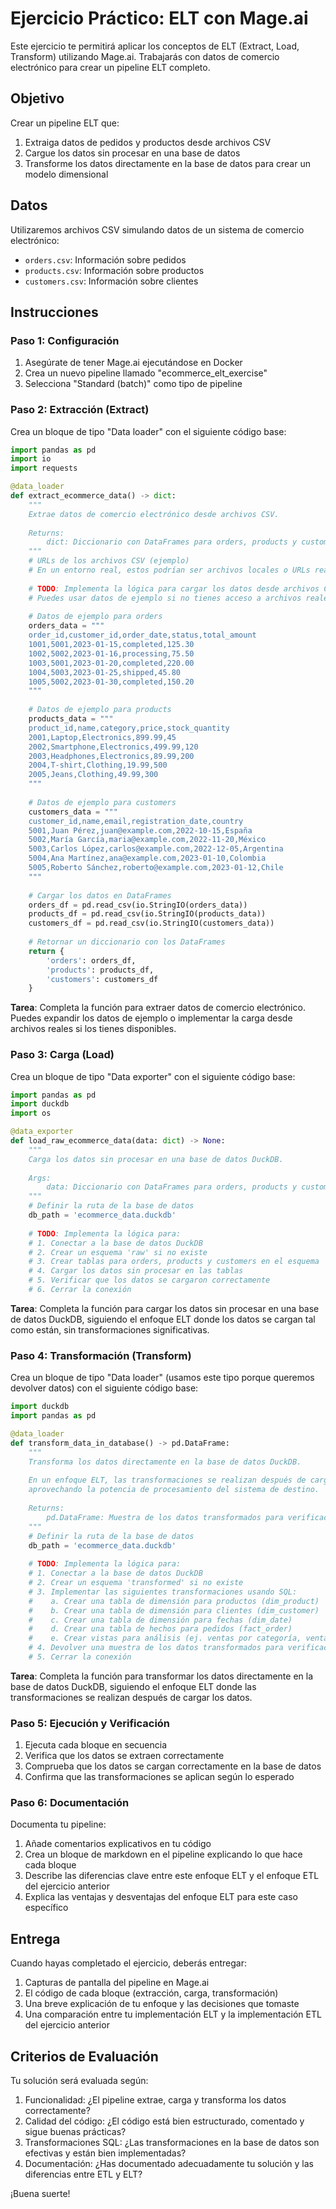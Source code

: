 # Ejercicio Práctico: ELT con Mage.ai

Este ejercicio te permitirá aplicar los conceptos de ELT (Extract, Load, Transform) utilizando Mage.ai. Trabajarás con datos de comercio electrónico para crear un pipeline ELT completo.

## Objetivo

Crear un pipeline ELT que:
1. Extraiga datos de pedidos y productos desde archivos CSV
2. Cargue los datos sin procesar en una base de datos
3. Transforme los datos directamente en la base de datos para crear un modelo dimensional

## Datos

Utilizaremos archivos CSV simulando datos de un sistema de comercio electrónico:
- `orders.csv`: Información sobre pedidos
- `products.csv`: Información sobre productos
- `customers.csv`: Información sobre clientes

## Instrucciones

### Paso 1: Configuración

1. Asegúrate de tener Mage.ai ejecutándose en Docker
2. Crea un nuevo pipeline llamado "ecommerce_elt_exercise"
3. Selecciona "Standard (batch)" como tipo de pipeline

### Paso 2: Extracción (Extract)

Crea un bloque de tipo "Data loader" con el siguiente código base:

```python
import pandas as pd
import io
import requests

@data_loader
def extract_ecommerce_data() -> dict:
    """
    Extrae datos de comercio electrónico desde archivos CSV.
    
    Returns:
        dict: Diccionario con DataFrames para orders, products y customers
    """
    # URLs de los archivos CSV (ejemplo)
    # En un entorno real, estos podrían ser archivos locales o URLs reales
    
    # TODO: Implementa la lógica para cargar los datos desde archivos CSV
    # Puedes usar datos de ejemplo si no tienes acceso a archivos reales
    
    # Datos de ejemplo para orders
    orders_data = """
    order_id,customer_id,order_date,status,total_amount
    1001,5001,2023-01-15,completed,125.30
    1002,5002,2023-01-16,processing,75.50
    1003,5001,2023-01-20,completed,220.00
    1004,5003,2023-01-25,shipped,45.80
    1005,5002,2023-01-30,completed,150.20
    """
    
    # Datos de ejemplo para products
    products_data = """
    product_id,name,category,price,stock_quantity
    2001,Laptop,Electronics,899.99,45
    2002,Smartphone,Electronics,499.99,120
    2003,Headphones,Electronics,89.99,200
    2004,T-shirt,Clothing,19.99,500
    2005,Jeans,Clothing,49.99,300
    """
    
    # Datos de ejemplo para customers
    customers_data = """
    customer_id,name,email,registration_date,country
    5001,Juan Pérez,juan@example.com,2022-10-15,España
    5002,María García,maria@example.com,2022-11-20,México
    5003,Carlos López,carlos@example.com,2022-12-05,Argentina
    5004,Ana Martínez,ana@example.com,2023-01-10,Colombia
    5005,Roberto Sánchez,roberto@example.com,2023-01-12,Chile
    """
    
    # Cargar los datos en DataFrames
    orders_df = pd.read_csv(io.StringIO(orders_data))
    products_df = pd.read_csv(io.StringIO(products_data))
    customers_df = pd.read_csv(io.StringIO(customers_data))
    
    # Retornar un diccionario con los DataFrames
    return {
        'orders': orders_df,
        'products': products_df,
        'customers': customers_df
    }
```

**Tarea**: Completa la función para extraer datos de comercio electrónico. Puedes expandir los datos de ejemplo o implementar la carga desde archivos reales si los tienes disponibles.

### Paso 3: Carga (Load)

Crea un bloque de tipo "Data exporter" con el siguiente código base:

```python
import pandas as pd
import duckdb
import os

@data_exporter
def load_raw_ecommerce_data(data: dict) -> None:
    """
    Carga los datos sin procesar en una base de datos DuckDB.
    
    Args:
        data: Diccionario con DataFrames para orders, products y customers
    """
    # Definir la ruta de la base de datos
    db_path = 'ecommerce_data.duckdb'
    
    # TODO: Implementa la lógica para:
    # 1. Conectar a la base de datos DuckDB
    # 2. Crear un esquema 'raw' si no existe
    # 3. Crear tablas para orders, products y customers en el esquema 'raw'
    # 4. Cargar los datos sin procesar en las tablas
    # 5. Verificar que los datos se cargaron correctamente
    # 6. Cerrar la conexión
```

**Tarea**: Completa la función para cargar los datos sin procesar en una base de datos DuckDB, siguiendo el enfoque ELT donde los datos se cargan tal como están, sin transformaciones significativas.

### Paso 4: Transformación (Transform)

Crea un bloque de tipo "Data loader" (usamos este tipo porque queremos devolver datos) con el siguiente código base:

```python
import duckdb
import pandas as pd

@data_loader
def transform_data_in_database() -> pd.DataFrame:
    """
    Transforma los datos directamente en la base de datos DuckDB.
    
    En un enfoque ELT, las transformaciones se realizan después de cargar los datos,
    aprovechando la potencia de procesamiento del sistema de destino.
    
    Returns:
        pd.DataFrame: Muestra de los datos transformados para verificación
    """
    # Definir la ruta de la base de datos
    db_path = 'ecommerce_data.duckdb'
    
    # TODO: Implementa la lógica para:
    # 1. Conectar a la base de datos DuckDB
    # 2. Crear un esquema 'transformed' si no existe
    # 3. Implementar las siguientes transformaciones usando SQL:
    #    a. Crear una tabla de dimensión para productos (dim_product)
    #    b. Crear una tabla de dimensión para clientes (dim_customer)
    #    c. Crear una tabla de dimensión para fechas (dim_date)
    #    d. Crear una tabla de hechos para pedidos (fact_order)
    #    e. Crear vistas para análisis (ej. ventas por categoría, ventas por país)
    # 4. Devolver una muestra de los datos transformados para verificación
    # 5. Cerrar la conexión
```

**Tarea**: Completa la función para transformar los datos directamente en la base de datos DuckDB, siguiendo el enfoque ELT donde las transformaciones se realizan después de cargar los datos.

### Paso 5: Ejecución y Verificación

1. Ejecuta cada bloque en secuencia
2. Verifica que los datos se extraen correctamente
3. Comprueba que los datos se cargan correctamente en la base de datos
4. Confirma que las transformaciones se aplican según lo esperado

### Paso 6: Documentación

Documenta tu pipeline:
1. Añade comentarios explicativos en tu código
2. Crea un bloque de markdown en el pipeline explicando lo que hace cada bloque
3. Describe las diferencias clave entre este enfoque ELT y el enfoque ETL del ejercicio anterior
4. Explica las ventajas y desventajas del enfoque ELT para este caso específico

## Entrega

Cuando hayas completado el ejercicio, deberás entregar:
1. Capturas de pantalla del pipeline en Mage.ai
2. El código de cada bloque (extracción, carga, transformación)
3. Una breve explicación de tu enfoque y las decisiones que tomaste
4. Una comparación entre tu implementación ELT y la implementación ETL del ejercicio anterior

## Criterios de Evaluación

Tu solución será evaluada según:
1. Funcionalidad: ¿El pipeline extrae, carga y transforma los datos correctamente?
2. Calidad del código: ¿El código está bien estructurado, comentado y sigue buenas prácticas?
3. Transformaciones SQL: ¿Las transformaciones en la base de datos son efectivas y están bien implementadas?
4. Documentación: ¿Has documentado adecuadamente tu solución y las diferencias entre ETL y ELT?

¡Buena suerte!
